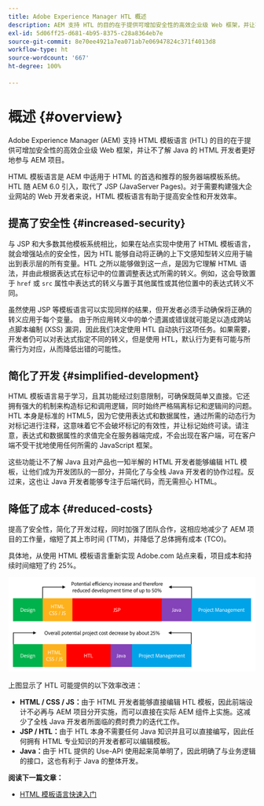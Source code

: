 ```yaml
---
title: Adobe Experience Manager HTL 概述
description: AEM 支持 HTL 的目的在于提供可增加安全性的高效企业级 Web 框架，并让不了解 Java 的 HTML 开发者更好地参与 AEM 项目。
exl-id: 5d06ff25-d681-4b95-8375-c28a8364eb7e
source-git-commit: 8e70ee4921a7ea071ab7e06947824c371f4013d8
workflow-type: ht
source-wordcount: '667'
ht-degree: 100%

---
```


# 概述 {#overview}

Adobe Experience Manager (AEM) 支持 HTML 模板语言 (HTL) 的目的在于提供可增加安全性的高效企业级 Web 框架，并让不了解 Java 的 HTML 开发者更好地参与 AEM 项目。

HTML 模板语言是 AEM 中适用于 HTML 的首选和推荐的服务器端模板系统。HTL 随 AEM 6.0 引入，取代了 JSP (JavaServer Pages)。对于需要构建强大企业网站的 Web 开发者来说，HTML 模板语言有助于提高安全性和开发效率。

## 提高了安全性 {#increased-security}

与 JSP 和大多数其他模板系统相比，如果在站点实现中使用了 HTML 模板语言，就会增强站点的安全性，因为 HTL 能够自动将正确的上下文感知型转义应用于输出到表示层的所有变量。HTL 之所以能够做到这一点，是因为它理解 HTML 语法，并由此根据表达式在标记中的位置调整表达式所需的转义。例如，这会导致置于 `href` 或 `src` 属性中表达式的转义与置于其他属性或其他位置中的表达式转义不同。

虽然使用 JSP 等模板语言可以实现同样的结果，但开发者必须手动确保将正确的转义应用于每个变量。 由于所应用转义中的单个遗漏或错误就可能足以造成跨站点脚本编制 (XSS) 漏洞，因此我们决定使用 HTL 自动执行这项任务。如果需要，开发者仍可以对表达式指定不同的转义，但是使用 HTL，默认行为更有可能与所需行为对应，从而降低出错的可能性。

## 简化了开发 {#simplified-development}

HTML 模板语言易于学习，且其功能经过刻意限制，可确保既简单又直接。它还拥有强大的机制来构造标记和调用逻辑，同时始终严格隔离标记和逻辑间的问题。HTL 本身是标准的 HTML5，因为它使用表达式和数据属性，通过所需的动态行为对标记进行注释，这意味着它不会破坏标记的有效性，并让标记始终可读。请注意，表达式和数据属性的求值完全在服务器端完成，不会出现在客户端，可在客户端不受干扰地使用任何所需的 JavaScript 框架。

这些功能让不了解 Java 且对产品也一知半解的 HTML 开发者能够编辑 HTL 模板，让他们成为开发团队的一部分，并简化了与全栈 Java 开发者的协作过程。反过来，这也让 Java 开发者能够专注于后端代码，而无需担心 HTML。

## 降低了成本 {#reduced-costs}

提高了安全性，简化了开发过程，同时加强了团队合作，这相应地减少了 AEM 项目的工作量，缩短了其上市时间 (TTM)，并降低了总体拥有成本 (TCO)。

具体地，从使用 HTML 模板语言重新实现 Adobe.com 站点来看，项目成本和持续时间缩短了约 25%。

![效率提高，成本降低](assets/chlimage_1.png)

上图显示了 HTL 可能提供的以下效率改进：

* **HTML / CSS / JS：**&#x200B;由于 HTML 开发者能够直接编辑 HTL 模板，因此前端设计不必再与 AEM 项目分开实施，而可以直接在实际 AEM 组件上实施。这减少了全栈 Java 开发者所面临的费时费力的迭代工作。
* **JSP / HTL：**&#x200B;由于 HTL 本身不需要任何 Java 知识并且可以直接编写，因此任何拥有 HTML 专业知识的开发者都可以编辑模板。
* **Java：**&#x200B;由于 HTL 提供的 Use-API 使用起来简单明了，因此明确了与业务逻辑的接口，这也有利于 Java 的整体开发。

**阅读下一篇文章：**

* [HTML 模板语言快速入门](getting-started.md)
